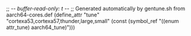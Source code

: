 ;; -*- buffer-read-only: t -*-
;; Generated automatically by gentune.sh from aarch64-cores.def
(define_attr "tune"
	"cortexa53,cortexa57,thunder,large,small"
	(const (symbol_ref "((enum attr_tune) aarch64_tune)")))
